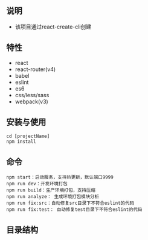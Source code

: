 ## 说明
* 该项目通过react-create-cli创建

## 特性
* react 
* react-router(v4)
* babel
* eslint
* es6
* css/less/sass
* webpack(v3)


## 安装与使用
```
cd [projectName]
npm install
```

## 命令
```
npm start：启动服务，支持热更新，默认端口9999
npm run dev：开发环境打包
npm run build：生产环境打包，支持压缩
npm run analyze： 生成环境打包模块分析
npm run fix:src：自动修复src目录下不符合eslint的代码
npm run fix:test： 自动修复test目录下不符合eslint的代码
```

## 目录结构

